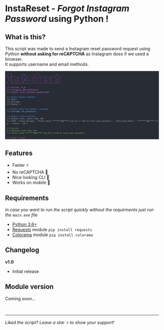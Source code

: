 # InstaReset - _Forgot Instagram Password_ using Python !

## What is this?

This script was made to send a Instagram reset password request using Python **without asking for reCAPTCHA** as Instagram does if we used a browser.
<br>
It supports username and email methods.

<img src="./preview.png">

<br>

## Features
- Faster ⚡
- No reCAPTCHA 🤖
- Nice looking CLI 🎨
- Works on mobile 📱

## Requirements
_in case you want to run the script quickly without the requirments just run the `main.exe` file_
- [Python 3.6+](https://www.python.org/downloads/)
- [Requests](https://pypi.org/project/requests/) module `pip install requests`
- [Colorama](https://pypi.org/project/colorama/) module `pip install colorama`

## Changelog

**v1.0**
- Initial release

## Module version
Coming soon...

<br><hr>

_Liked the script? Leave a star ⭐ to show your support!_
